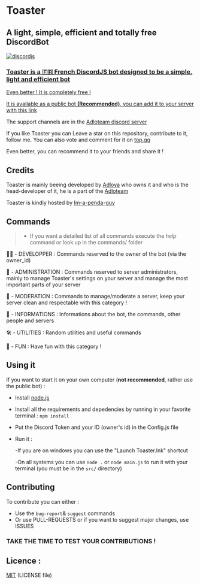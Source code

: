 
# Toaster

## A light, simple, efficient and totally free DiscordBot
 <a href="https://www.npmjs.com/package/discord.js" target="_BLANK">
    <img src="https://img.shields.io/badge/discord.js-v13.0.1-blue.svg?logo=npm" alt="discordjs" />
  
  
### **Toaster** is a 🇫🇷 French DiscordJS bot designed to be a simple, light and efficient bot

Even better ! It is completely free !

It is available as a public bot **(Recommended)**, you can add it to your server with [this link](https://discord.com/oauth2/authorize?client_id=860476125629382667&scope=bot&permissions=4059556959)

The support channels are in the [Adloteam discord server](https://discord.gg/mxqVDtGksb)

If you like Toaster you can Leave a star on this repository, contribute to it, follow me. You can also vote and comment for it on [top.gg](https://top.gg/bot/860476125629382667)

Even better, you can recommend it to your friends and share it !

## Credits
Toaster is mainly beeing developed by [Adloya](https://dsc.bio/Adloya) who owns it and who is the head-developer of it, he is a part of the [Adloteam](https://discord.gg/mxqVDtGksb)

Toaster is kindly hosted by [Im-a-penda-guy](https://github.com/im-a-panda-guy/)

## Commands

> - If you want a detailed list of all commands execute the *help* command or look up in the commands/ folder

🧑‍💻 - DEVELOPPER : Commands reserved to the owner of the bot (via the owner_id)

💼 - ADMINISTRATION : Commands reserved to server administrators, mainly to manage Toaster's settings on your server and manage the most important parts of your server

🎯 - MODERATION : Commands to manage/moderate a server, keep your server clean and respectable with this category !

📜 - INFORMATIONS : Informations about the bot, the commands, other people and servers

🛠️ - UTILITIES : Random utilities and useful commands

🎉 - FUN : Have fun with this category ! 

## Using it

If you want to start it on your own computer (**not recommended**, rather use the public bot) : 
- Install [node.js](https://nodejs.org/)
- Install all the requirements and depedencies by running in your favorite terminal : ``npm install``
- Put the Discord Token and your ID (owner's id) in the Config.js file
- Run it :

     -If you are on windows you can use the "Launch Toaster.lnk" shortcut
     
     -On all systems you can use ``node .`` or ``node main.js`` to run it with your terminal (you must be in the `src/` directory)


## Contributing
To contribute you can either :
- Use the ``bug-report``& ``suggest`` commands
- Or use PULL-REQUESTS or if you want to suggest major changes, use ISSUES

### TAKE THE TIME TO TEST YOUR CONTRIBUTIONS !

## Licence :
[MIT](https://opensource.org/licenses/MIT) (LICENSE file)
